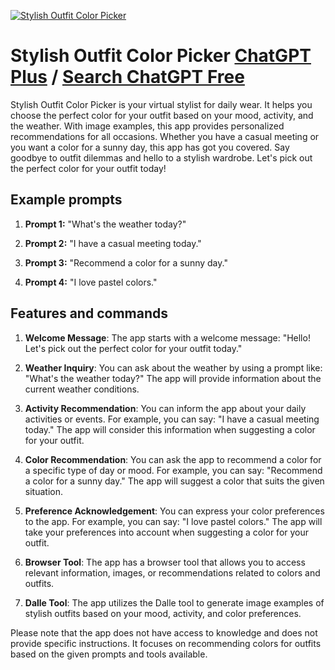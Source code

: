 
[![Stylish Outfit Color Picker](https://files.oaiusercontent.com/file-Hk3athZAN79FYKPioYiEdVNS?se=2123-10-19T00%3A25%3A19Z&sp=r&sv=2021-08-06&sr=b&rscc=max-age%3D31536000%2C%20immutable&rscd=attachment%3B%20filename%3Ddce791c9-7879-4f05-9be3-ab9a59dc838a.png&sig=wuRNJXKWIHcLuaZTE33peC8Z9WfM2DsofgPanoG2o%2Bo%3D)](https://chat.openai.com/g/g-MK6W8bSzm-stylish-outfit-color-picker)

# Stylish Outfit Color Picker [ChatGPT Plus](https://chat.openai.com/g/g-MK6W8bSzm-stylish-outfit-color-picker) / [Search ChatGPT Free](https://gptcall.net/index.html#/?search=Stylish%20Outfit%20Color%20Picker)

Stylish Outfit Color Picker is your virtual stylist for daily wear. It helps you choose the perfect color for your outfit based on your mood, activity, and the weather. With image examples, this app provides personalized recommendations for all occasions. Whether you have a casual meeting or you want a color for a sunny day, this app has got you covered. Say goodbye to outfit dilemmas and hello to a stylish wardrobe. Let's pick out the perfect color for your outfit today!

## Example prompts

1. **Prompt 1:** "What's the weather today?"

2. **Prompt 2:** "I have a casual meeting today."

3. **Prompt 3:** "Recommend a color for a sunny day."

4. **Prompt 4:** "I love pastel colors."

## Features and commands

1. **Welcome Message**: The app starts with a welcome message: "Hello! Let's pick out the perfect color for your outfit today."

2. **Weather Inquiry**: You can ask about the weather by using a prompt like: "What's the weather today?" The app will provide information about the current weather conditions.

3. **Activity Recommendation**: You can inform the app about your daily activities or events. For example, you can say: "I have a casual meeting today." The app will consider this information when suggesting a color for your outfit.

4. **Color Recommendation**: You can ask the app to recommend a color for a specific type of day or mood. For example, you can say: "Recommend a color for a sunny day." The app will suggest a color that suits the given situation.

5. **Preference Acknowledgement**: You can express your color preferences to the app. For example, you can say: "I love pastel colors." The app will take your preferences into account when suggesting a color for your outfit.

6. **Browser Tool**: The app has a browser tool that allows you to access relevant information, images, or recommendations related to colors and outfits.

7. **Dalle Tool**: The app utilizes the Dalle tool to generate image examples of stylish outfits based on your mood, activity, and color preferences.

Please note that the app does not have access to knowledge and does not provide specific instructions. It focuses on recommending colors for outfits based on the given prompts and tools available.



